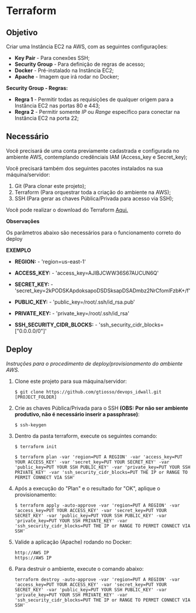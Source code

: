 # Terraform

## Objetivo

Criar uma Instância EC2 na AWS, com as seguintes configurações:

* **Key Pair** - Para conexões SSH;
* **Security Group** - Para definição de regras de acesso;
* **Docker** - Pré-instalado na Instância EC2;
* **Apache** - Imagem que irá rodar no Docker;

**Security Group - Regras:**        
* **Regra 1** - Permitir todas as requisições de qualquer origem para a Instância EC2 nas portas 80 e 443;
* **Regra 2** - Permitir somente _IP_ ou _Range_ específico para conectar na Instância EC2 na porta 22;

## Necessário

Você precisará de uma conta previamente cadastrada e configurada no ambiente AWS, contemplando credênciais IAM (Access_key e Secret_key);

Você precisará também dos seguintes pacotes instalados na sua máquina/servidor:

1.  Git (Para clonar este projeto);
2.  Terraform (Para orquestrar toda a criação do ambiente na AWS);
3.  SSH (Para gerar as chaves Pública/Privada para acesso via SSH);

Você pode realizar o download do Terraform [Aqui.](https://www.terraform.io/downloads.html)

**Observações** 

Os parâmetros abaixo são necessários para o funcionamento correto do deploy

**EXEMPLO**

* **REGION:** - 'region=us-east-1'

* **ACCESS_KEY:** - 'access_key=AJIBJCWW36S67AUCUN6Q'

* **SECRET_KEY:** - 'secret_key=2kPODSKApdoksapoDSDSksapDSADmbz2NrCfomlFzbK+/f'

* **PUBLIC_KEY:** - 'public_key=/root/.ssh/id_rsa.pub'

* **PRIVATE_KEY:** - 'private_key=/root/.ssh/id_rsa'

* **SSH_SECURITY_CIDR_BLOCKS:** - 'ssh_security_cidr_blocks=["0.0.0.0/0"]'

## Deploy

_Instruções para o procedimento de deploy/provisionamento do ambiente AWS._

1.  Clone este projeto para sua máquina/servidor:

        $ git clone https://github.com/gtiosso/devops_idwall.git [PROJECT_FOLDER]

2.  Crie as chaves Pública/Privada para o SSH **(OBS: Por não ser ambiente produtivo, não é necessário inserir a passphrase)**:

        $ ssh-keygen

3.  Dentro da pasta terraform, execute os seguintes comando:

        $ terraform init

        $ terraform plan -var 'region=PUT A REGION' -var 'access_key=PUT YOUR ACCESS_KEY' -var 'secret_key=PUT YOUR SECRET_KEY' -var 'public_key=PUT YOUR SSH PUBLIC_KEY' -var 'private_key=PUT YOUR SSH PRIVATE_KEY' -var 'ssh_security_cidr_blocks=PUT THE IP or RANGE TO PERMIT CONNECT VIA SSH'

4.  Após a execução do "Plan" e o resultado for "OK", aplique o provisionamento:

        $ terraform apply -auto-approve -var 'region=PUT A REGION' -var 'access_key=PUT YOUR ACCESS_KEY' -var 'secret_key=PUT YOUR SECRET_KEY' -var 'public_key=PUT YOUR SSH PUBLIC_KEY' -var 'private_key=PUT YOUR SSH PRIVATE_KEY' -var 'ssh_security_cidr_blocks=PUT THE IP or RANGE TO PERMIT CONNECT VIA SSH'
       
5.  Valide a aplicação (Apache) rodando no Docker:

        http://AWS IP
        https://AWS IP
        
6.  Para destruir o ambiente, execute o comando abaixo:

        terraform destroy -auto-approve -var 'region=PUT A REGION' -var 'access_key=PUT YOUR ACCESS_KEY' -var 'secret_key=PUT YOUR SECRET_KEY' -var 'public_key=PUT YOUR SSH PUBLIC_KEY' -var 'private_key=PUT YOUR SSH PRIVATE_KEY' -var 'ssh_security_cidr_blocks=PUT THE IP or RANGE TO PERMIT CONNECT VIA SSH'

